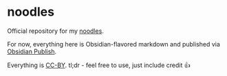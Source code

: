 # noodles

Official repository for my [noodles](https://publish.obsidian.md/alexkuang/).

For now, everything here is Obsidian-flavored markdown and published via [Obsidian Publish](https://obsidian.md/publish).

Everything is [CC-BY](https://creativecommons.org/licenses/by/4.0/).  tl;dr - feel free to use, just include credit 👍
